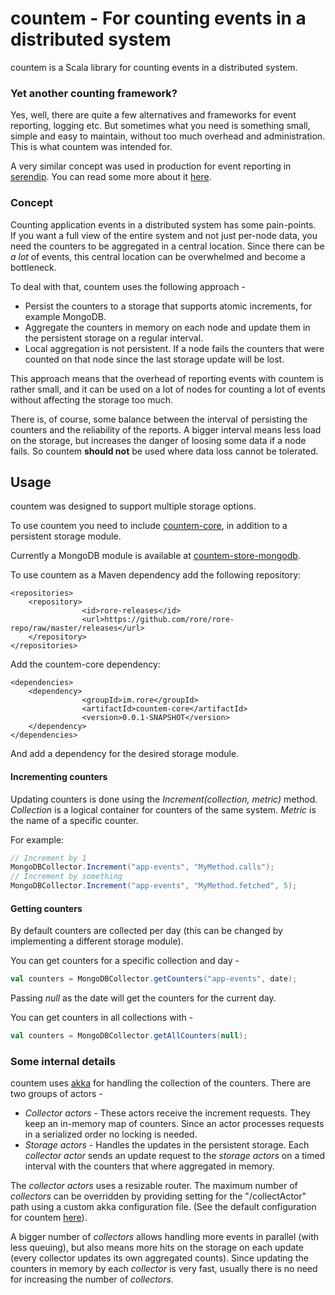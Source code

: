 countem - For counting events in a distributed system 
=======

countem is a Scala library for counting events in a distributed system.

### Yet another counting framework? ###
Yes, well, there are quite a few alternatives and frameworks for event reporting, logging etc. But sometimes what you need is something small, simple and easy to maintain, without too much overhead and administration. This is what countem was intended for.

A very similar concept was used in production for event reporting in [serendip](http://serendip.me). You can read some more about it [here](http://rore.im/posts/building-serendip/).  

### Concept ###
Counting application events in a distributed system has some pain-points.   
If you want a full view of the entire system and not just per-node data, you need the counters to be aggregated in a central location. Since there can be *a lot* of events, this central location can be overwhelmed and become a bottleneck. 

To deal with that, countem uses the following approach - 
- Persist the counters to a storage that supports atomic increments, for example MongoDB.
- Aggregate the counters in memory on each node and update them in the persistent storage on a regular interval. 
- Local aggregation is not persistent. If a node fails the counters that were counted on that node since the last storage update will be lost.

This approach means that the overhead of reporting events with countem is rather small, and it can be used on a lot of nodes for counting a lot of events without affecting the storage too much. 

There is, of course, some balance between the interval of persisting the counters and the reliability of the reports. A bigger interval means less load on the storage, but increases the danger of loosing some data if a node fails. So countem **should not** be used where data loss cannot be tolerated. 

## Usage ##
countem was designed to support multiple storage options. 

To use countem you need to include [countem-core](countem-core), in addition to a persistent storage module.
    
Currently a MongoDB module is available at [countem-store-mongodb](countem-store-mongodb).

To use countem as a Maven dependency add the following repository:
```
<repositories>
	<repository>
				<id>rore-releases</id>
				<url>https://github.com/rore/rore-repo/raw/master/releases</url>
	</repository>
</repositories>
```
Add the countem-core dependency:

```
<dependencies>
	<dependency>
				<groupId>im.rore</groupId>
				<artifactId>countem-core</artifactId>
				<version>0.0.1-SNAPSHOT</version>
	</dependency>
</dependencies>
```
And add a dependency for the desired storage module.

#### Incrementing counters ####
Updating counters is done using the *Increment(collection, metric)* method. *Collection* is a logical container for counters of the same system. *Metric* is the name of a specific counter.

For example:
```scala
// Increment by 1
MongoDBCollector.Increment("app-events", "MyMethod.calls");
// Increment by something
MongoDBCollector.Increment("app-events", "MyMethod.fetched", 5);
```

#### Getting counters ####
By default counters are collected per day (this can be changed by implementing a different storage module).

You can get counters for a specific collection and day - 
```scala
val counters = MongoDBCollector.getCounters("app-events", date);
```
Passing *null* as the date will get the counters for the current day.

You can get counters in all collections with -  
```scala
val counters = MongoDBCollector.getAllCounters(null);
```



### Some internal details ###
countem uses [akka](http://akka.io) for handling the collection of the counters.
There are two groups of actors - 
- *Collector actors* - These actors receive the increment requests. They keep an in-memory map of counters. Since an actor processes requests in a serialized order no locking is needed.
- *Storage actors* - Handles the updates in the persistent storage. Each *collector actor* sends an update request to the *storage actors* on a timed interval with the counters that where aggregated in memory.

The *collector actors* uses a resizable router. The maximum number of *collectors* can be overridden by providing setting for the "/collectActor" path using a custom akka configuration file. (See the default configuration for countem [here](countem-core/src/main/resources/reference.conf)).

A bigger number of *collectors* allows handling more events in parallel (with less queuing), but also means more hits on the storage on each update (every collector updates its own aggregated counts). 
Since updating the counters in memory by each *collector* is very fast, usually there is no need for increasing the number of *collectors*. 

